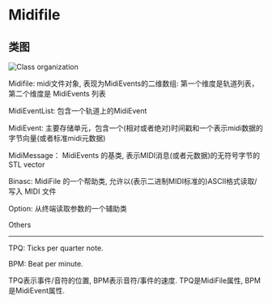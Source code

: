 Midifile
=======================================

类图
----
![Class organization](https://user-images.githubusercontent.com/3487289/39109564-493bca94-4682-11e8-87c4-991a931ca41b.png)

Midifile: midi文件对象, 表现为MidiEvents的二维数组: 第一个维度是轨道列表，第二个维度是 MidiEvents 列表

MidiEventList: 包含一个轨道上的MidiEvent

MidiEvent: 主要存储单元，包含一个(相对或者绝对)时间戳和一个表示midi数据的字节向量(或者标准midi元数据)

MidiMessage： MidiEvents 的基类, 表示MIDI消息(或者元数据)的无符号字节的 STL vector

Binasc: MidiFile 的一个帮助类, 允许以(表示二进制MIDI标准的)ASCII格式读取/写入 MIDI 文件

Option: 从终端读取参数的一个辅助类

Others
______

TPQ: Ticks per quarter note.

BPM: Beat per minute.

TPQ表示事件/音符的位置, BPM表示音符/事件的速度. TPQ是MidiFile属性, BPM是MidiEvent属性.

